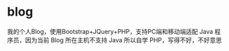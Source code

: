 # blog
 我的个人Blog，使用Bootstrap+JQuery+PHP，支持PC端和移动端适配
Java 程序员，因为当前 Blog 所在主机不支持 Java 所以自学 PHP，写得不好，不好意思
